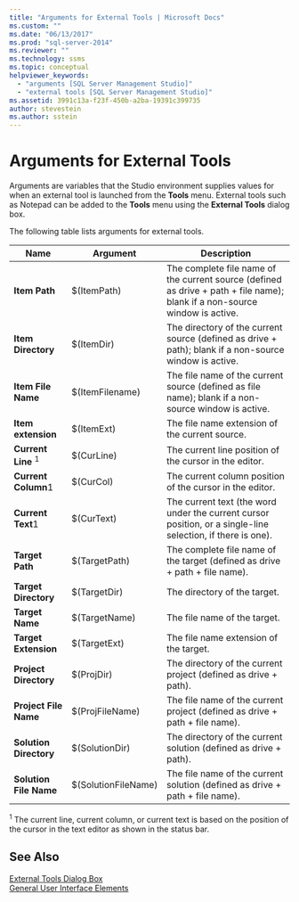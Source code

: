 ```yaml
---
title: "Arguments for External Tools | Microsoft Docs"
ms.custom: ""
ms.date: "06/13/2017"
ms.prod: "sql-server-2014"
ms.reviewer: ""
ms.technology: ssms
ms.topic: conceptual
helpviewer_keywords: 
  - "arguments [SQL Server Management Studio]"
  - "external tools [SQL Server Management Studio]"
ms.assetid: 3991c13a-f23f-450b-a2ba-19391c399735
author: stevestein
ms.author: sstein
---
```

# Arguments for External Tools
  Arguments are variables that the Studio environment supplies values for when an external tool is launched from the **Tools** menu. External tools such as Notepad can be added to the **Tools** menu using the **External Tools** dialog box.  
  
 The following table lists arguments for external tools.  
  
|Name|Argument|Description|  
|----------|--------------|-----------------|  
|**Item Path**|$(ItemPath)|The complete file name of the current source (defined as drive + path + file name); blank if a non-source window is active.|  
|**Item Directory**|$(ItemDir)|The directory of the current source (defined as drive + path); blank if a non-source window is active.|  
|**Item File Name**|$(ItemFilename)|The file name of the current source (defined as file name); blank if a non-source window is active.|  
|**Item extension**|$(ItemExt)|The file name extension of the current source.|  
|**Current Line** <sup>1</sup>|$(CurLine)|The current line position of the cursor in the editor.|  
|**Current Column**1|$(CurCol)|The current column position of the cursor in the editor.|  
|**Current Text**1|$(CurText)|The current text (the word under the current cursor position, or a single-line selection, if there is one).|  
|**Target Path**|$(TargetPath)|The complete file name of the target (defined as drive + path + file name).|  
|**Target Directory**|$(TargetDir)|The directory of the target.|  
|**Target Name**|$(TargetName)|The file name of the target.|  
|**Target Extension**|$(TargetExt)|The file name extension of the target.|  
|**Project Directory**|$(ProjDir)|The directory of the current project (defined as drive + path).|  
|**Project File Name**|$(ProjFileName)|The file name of the current project (defined as drive + path + file name).|  
|**Solution Directory**|$(SolutionDir)|The directory of the current solution (defined as drive + path).|  
|**Solution File Name**|$(SolutionFileName)|The file name of the current solution (defined as drive + path + file name).|  
  
 <sup>1</sup> The current line, current column, or current text is based on the position of the cursor in the text editor as shown in the status bar.  
  
## See Also  
 [External Tools Dialog Box](external-tools-dialog-box.md)   
 [General User Interface Elements](general-user-interface-elements.md)  
  
  
